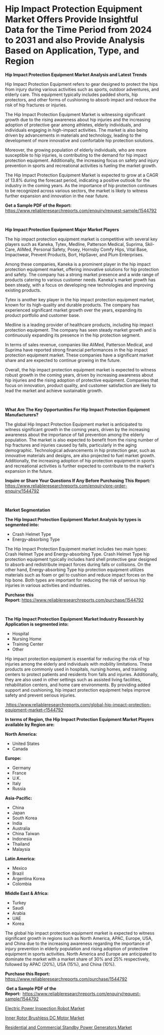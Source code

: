 <p><h1>Hip Impact Protection Equipment Market Offers Provide Insightful Data for the Time Period from 2024 to 2031 and also Provide Analysis Based on Application, Type, and Region</h1></p><p><strong>Hip Impact Protection Equipment Market Analysis and Latest Trends</strong></p>
<p><p>Hip Impact Protection Equipment refers to gear designed to protect the hips from injury during various activities such as sports, outdoor adventures, and elderly care. This equipment typically includes padded shorts, hip protectors, and other forms of cushioning to absorb impact and reduce the risk of hip fractures or injuries.</p><p>The Hip Impact Protection Equipment Market is witnessing significant growth due to the rising awareness about hip injuries and the increasing adoption of protective gear among athletes, elderly individuals, and individuals engaging in high-impact activities. The market is also being driven by advancements in materials and technology, leading to the development of more innovative and comfortable hip protection solutions.</p><p>Moreover, the growing population of elderly individuals, who are more susceptible to hip injuries, is contributing to the demand for hip impact protection equipment. Additionally, the increasing focus on safety and injury prevention in sports and recreational activities is fueling the market growth.</p><p>The Hip Impact Protection Equipment Market is expected to grow at a CAGR of 13.8% during the forecast period, indicating a positive outlook for the industry in the coming years. As the importance of hip protection continues to be recognized across various sectors, the market is likely to witness further expansion and innovation in the near future.</p></p>
<p><strong>Get a Sample PDF of the Report:&nbsp;</strong> <a href="https://www.reliableresearchreports.com/enquiry/request-sample/1544792">https://www.reliableresearchreports.com/enquiry/request-sample/1544792</a></p>
<p>&nbsp;</p>
<p><strong>Hip Impact Protection Equipment Major Market Players</strong></p>
<p><p>The hip impact protection equipment market is competitive with several key players such as Kaneka, Tytex, Medline, Patterson Medical, Suprima, Skil-Care, AliMed, Personal Safety, Posey, Hornsby Comfy Hips, Vital Base, Impactwear, Prevent Products, Bort, HipSaver, and Plum Enterprises.</p><p>Among these companies, Kaneka is a prominent player in the hip impact protection equipment market, offering innovative solutions for hip protection and safety. The company has a strong market presence and a wide range of products catering to various customer needs. Kaneka's market growth has been steady, with a focus on developing new technologies and improving existing products.</p><p>Tytex is another key player in the hip impact protection equipment market, known for its high-quality and durable products. The company has experienced significant market growth over the years, expanding its product portfolio and customer base.</p><p>Medline is a leading provider of healthcare products, including hip impact protection equipment. The company has seen steady market growth and is continuously expanding its presence in the hip protection segment.</p><p>In terms of sales revenue, companies like AliMed, Patterson Medical, and Suprima have reported strong financial performances in the hip impact protection equipment market. These companies have a significant market share and are expected to continue growing in the future.</p><p>Overall, the hip impact protection equipment market is expected to witness robust growth in the coming years, driven by increasing awareness about hip injuries and the rising adoption of protective equipment. Companies that focus on innovation, product quality, and customer satisfaction are likely to lead the market and achieve sustainable growth.</p></p>
<p>&nbsp;</p>
<p><strong>What Are The Key Opportunities For Hip Impact Protection Equipment Manufacturers?</strong></p>
<p><p>The global Hip Impact Protection Equipment market is anticipated to witness significant growth in the coming years, driven by the increasing awareness about the importance of fall prevention among the elderly population. The market is also expected to benefit from the rising number of hip fractures and injuries caused by falls, particularly in the aging demographic. Technological advancements in hip protection gear, such as innovative materials and designs, are also projected to fuel market growth. Additionally, the increasing adoption of hip protection equipment in sports and recreational activities is further expected to contribute to the market's expansion in the future.</p></p>
<p><strong>Inquire or Share Your Questions If Any Before Purchasing This Report:</strong> <a href="https://www.reliableresearchreports.com/enquiry/pre-order-enquiry/1544792">https://www.reliableresearchreports.com/enquiry/pre-order-enquiry/1544792</a></p>
<p>&nbsp;</p>
<p><strong>Market Segmentation</strong></p>
<p><strong>The Hip Impact Protection Equipment Market Analysis by types is segmented into:</strong></p>
<p><ul><li>Crash Helmet Type</li><li>Energy-absorbing Type</li></ul></p>
<p><p>The Hip Impact Protection Equipment market includes two main types: Crash Helmet Type and Energy-absorbing Type. Crash Helmet Type hip protection equipment typically includes hard shell protective gear designed to absorb and redistribute impact forces during falls or collisions. On the other hand, Energy-absorbing Type hip protection equipment utilizes materials such as foam or gel to cushion and reduce impact forces on the hip bone. Both types are important for reducing the risk of serious hip injuries in various activities and industries.</p></p>
<p><strong>Purchase this Report:&nbsp;</strong><a href="https://www.reliableresearchreports.com/purchase/1544792">https://www.reliableresearchreports.com/purchase/1544792</a></p>
<p>&nbsp;</p>
<p><strong>The Hip Impact Protection Equipment Market Industry Research by Application is segmented into:</strong></p>
<p><ul><li>Hospital</li><li>Nursing Home</li><li>Training Center</li><li>Other</li></ul></p>
<p><p>Hip impact protection equipment is essential for reducing the risk of hip injuries among the elderly and individuals with mobility limitations. These products are commonly used in hospitals, nursing homes, and training centers to protect patients and residents from falls and injuries. Additionally, they are also used in other settings such as assisted living facilities, rehabilitation centers, and home care environments. By providing added support and cushioning, hip impact protection equipment helps improve safety and prevent serious injuries.</p></p>
<p><a href="https://www.reliableresearchreports.com/global-hip-impact-protection-equipment-market-r1544792">&nbsp;https://www.reliableresearchreports.com/global-hip-impact-protection-equipment-market-r1544792</a></p>
<p><strong>In terms of Region, the Hip Impact Protection Equipment Market Players available by Region are:</strong></p>
<p>
    <p> <strong> North America: </strong>
        <ul>
            <li>United States</li>
            <li>Canada</li>
        </ul>
        </p> 
    <p> <strong> Europe: </strong>
        <ul>
            <li>Germany</li>
            <li>France</li>
            <li>U.K.</li>
            <li>Italy</li>
            <li>Russia</li>
        </ul>
        </p> 
    <p> <strong> Asia-Pacific: </strong>
        <ul>
            <li>China</li>
            <li>Japan</li>
            <li>South Korea</li>
            <li>India</li>
            <li>Australia</li>
            <li>China Taiwan</li>
            <li>Indonesia</li>
            <li>Thailand</li>
            <li>Malaysia</li>
        </ul>
        </p> 
    <p> <strong> Latin America: </strong>
        <ul>
            <li>Mexico</li>
            <li>Brazil</li>
            <li>Argentina Korea</li>
            <li>Colombia</li>
        </ul>
        </p> 
    <p> <strong> Middle East & Africa: </strong>
        <ul>
            <li>Turkey</li>
            <li>Saudi</li>
            <li>Arabia</li>
            <li>UAE</li>
            <li>Korea</li>
        </ul>
    </p>
    </p>
<p><p>The global hip impact protection equipment market is expected to witness significant growth in regions such as North America, APAC, Europe, USA, and China due to the increasing awareness regarding the importance of injury prevention in elderly population and rising adoption of protective equipment in sports activities. North America and Europe are anticipated to dominate the market with a market share of 30% and 25% respectively, followed by APAC (20%), USA (15%), and China (10%).</p></p>
<p><strong>Purchase this Report: </strong><a href="https://www.reliableresearchreports.com/purchase/1544792">https://www.reliableresearchreports.com/purchase/1544792</a></p>
<p>&nbsp;<strong>Get a Sample PDF of the Report:&nbsp;&nbsp;</strong><a href="https://www.reliableresearchreports.com/enquiry/request-sample/1544792">https://www.reliableresearchreports.com/enquiry/request-sample/1544792</a></p>
<p><strong></strong></p>
<p><p><a href="https://github.com/joannesouthgate/Market-Research-Report-List-4/blob/main/electric-power-inspection-robot-market.md">Electric Power Inspection Robot Market</a></p><p><a href="https://github.com/sofayahoo2023/Market-Research-Report-List-5/blob/main/inner-rotor-brushless-dc-motor-market.md">Inner Rotor Brushless DC Motor Market</a></p><p><a href="https://github.com/wwwkeltoum/Market-Research-Report-List-4/blob/main/residential-and-commercial-standby-power-generators-market.md">Residential and Commercial Standby Power Generators Market</a></p></p>